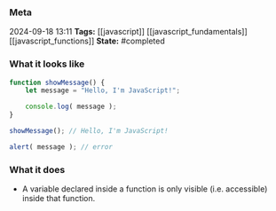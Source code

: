 ### Meta
2024-09-18 13:11
**Tags:** [[javascript]] [[javascript_fundamentals]] [[javascript_functions]]
**State:** #completed 

### What it looks like
```JavaScript title:app.js
function showMessage() {
	let message = "Hello, I'm JavaScript!";

	console.log( message );
}

showMessage(); // Hello, I'm JavaScript!

alert( message ); // error
```

### What it does
- A variable declared inside a function is only visible (i.e. accessible) inside that function.
